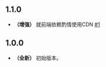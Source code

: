 ## 1.1.0
- **（增强）** 就前端依赖酌情使用CDN [#1](https://github.com/duzhipeng/duzhipeng.com/issues/1)

## 1.0.0
- **（全新）** 初始版本。


